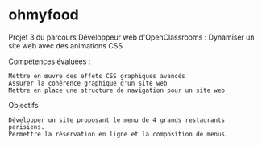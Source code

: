 # ohmyfood
Projet 3 du parcours Développeur web d'OpenClassrooms : Dynamiser un site web avec des animations CSS

Compétences évaluées :

    Mettre en œuvre des effets CSS graphiques avancés
    Assurer la cohérence graphique d'un site web
    Mettre en place une structure de navigation pour un site web

Objectifs

    Développer un site proposant le menu de 4 grands restaurants parisiens.
    Permettre la réservation en ligne et la composition de menus.
